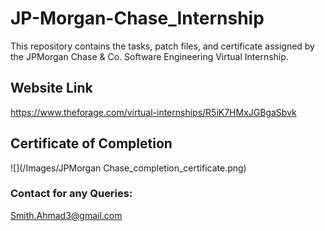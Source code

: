 # JP-Morgan-Chase_Internship
This repository contains the tasks, patch files, and certificate assigned by the JPMorgan Chase &amp; Co. Software Engineering Virtual Internship.

## Website Link
https://www.theforage.com/virtual-internships/R5iK7HMxJGBgaSbvk

## Certificate of Completion
![](/Images/JPMorgan Chase_completion_certificate.png)

### Contact for any Queries:
Smith.Ahmad3@gmail.com
